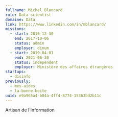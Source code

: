 ```yaml
---
fullname: Michel Blancard
role: Data scientist
domaine: Data
link: https://www.linkedin.com/in/mblancard/
missions:
  - start: 2016-12-30
    end: 2017-10-06
    status: admin
    employer: dinum
  - start: 2019-04-01
    end: 2021-06-30
    status: independent
    employer: Ministère des affaires étrangères
startups:
  - disinfo
previously:
  - mes-aides
  - la-bonne-boite
uuid: e9a965a4-b84a-4ff4-8774-15363bd2b11c
---
```

Artisan de l'information